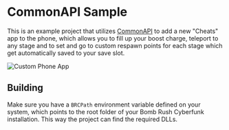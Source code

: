 # CommonAPI Sample

This is an example project that utilizes [CommonAPI](https://github.com/LazyDuchess/BRC-CommonAPI) to add a new "Cheats" app to the phone, which allows you to fill up your boost charge, teleport to any stage and to set and go to custom respawn points for each stage which get automatically saved to your save slot.

![Custom Phone App](https://github.com/LazyDuchess/BRC-CommonAPI-Sample/assets/42678262/252b7e40-93e2-4b9c-b081-e513662eaefd)

## Building

Make sure you have a `BRCPath` environment variable defined on your system, which points to the root folder of your Bomb Rush Cyberfunk installation. This way the project can find the required DLLs.
